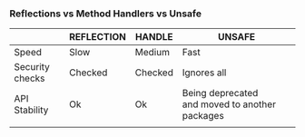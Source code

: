 ### Reflections vs Method Handlers vs Unsafe

|                      | REFLECTION | HANDLE  | UNSAFE                                              |
|----------------------|------------|---------|-----------------------------------------------------|
| Speed                | Slow       | Medium  | Fast                                                |
| Security <br> checks | Checked    | Checked | Ignores all                                         |
| API Stability        | Ok         | Ok      | Being deprecated <br> and moved to another packages |
|                      |            |         |                                                     |


